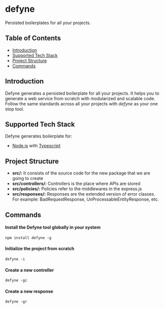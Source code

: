 # defyne
Persisted boilerplates for all your projects.

## Table of Contents
- [Introduction](#introduction)
- [Supported Tech Stack](#supported-tech-stack)
- [Project Structure](#project-structure)
- [Commands](#commands)

## Introduction
Defyne generates a persisted boilerplate for all your projects. It helps you to generate a web service from scratch with modularized and scalable code. Follow the same standards across all your projects with *defyne* as your one stop tool.

## Supported Tech Stack
Defyne generates boilerplate for:
-  [Node.js](https://nodejs.org/) with [Typescript](https://www.typescriptlang.org/)

## Project Structure
- **src/:** It consists of the source code for the new package that we are going to create
- **src/controllers/:** Controllers is the place where APIs are stored
- **src/policies/:** Policies refer to the middlewares in the express.js
- **src/responses/:** Responses are the extended version of error classes. For example: BadRequestResponse, UnProcessableEntityResponse, etc.

## Commands
#### Install the Defyne tool globally in your system
`npm install defyne -g`
#### Initialize the project from scratch
`defyne -i`
#### Create a new controller
`defyne -gc`
#### Create a new response
`defyne -gr`
